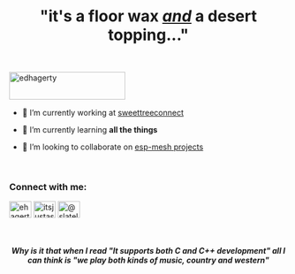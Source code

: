 <h1 align="center">"it's a floor wax <i><b><a href="https://snltranscripts.jt.org/75/75ishimmer.phtml">and</a></i></b> a desert topping..."</h3>

<br>

<p><a href="https://www.buymeacoffee.com/edhagerty"> <img align="left" src="https://cdn.buymeacoffee.com/buttons/v2/default-yellow.png" height="50" width="210" alt="edhagerty" /></a></p>

<br><br><br>

- 🔭 I’m currently working at [sweettreeconnect](sweettreeconnect.com)

- 🌱 I’m currently learning **all the things**

- 👯 I’m looking to collaborate on [esp-mesh projects](https://www.espressif.com/en/products/sdks/esp-wifi-mesh/overview)

<br>

<h3 align="left">Connect with me:</h3>
<p align="left">
<a href="https://linkedin.com/in/ehagerty" target="blank"><img align="center" src="https://cdn.jsdelivr.net/npm/simple-icons@3.0.1/icons/linkedin.svg" alt="ehagerty" height="30" width="40" /></a>
<a href="https://www.instagram.com/itsjustaswitch" target="blank"><img align="center" src="https://cdn.jsdelivr.net/npm/simple-icons@3.0.1/icons/instagram.svg" alt="itsjustaswitch" height="30" width="40" /></a>
<a href="https://medium.com/@slatelake" target="blank"><img align="center" src="https://cdn.jsdelivr.net/npm/simple-icons@3.0.1/icons/medium.svg" alt="@slatelake" height="30" width="40" /></a>
</p>

<br>

<h5 align="center">Why is it that when I read "It supports both C and C++ development" all I can think is "we play both kinds of music, country <b><i>and</i></b> western"</h3>